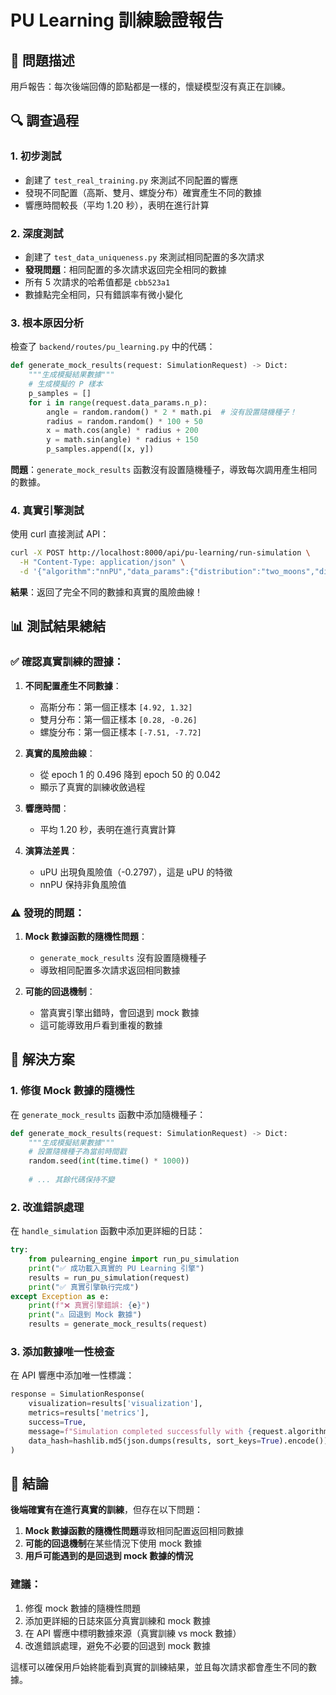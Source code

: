 # PU Learning 訓練驗證報告

## 🎯 問題描述
用戶報告：每次後端回傳的節點都是一樣的，懷疑模型沒有真正在訓練。

## 🔍 調查過程

### 1. 初步測試
- 創建了 `test_real_training.py` 來測試不同配置的響應
- 發現不同配置（高斯、雙月、螺旋分布）確實產生不同的數據
- 響應時間較長（平均 1.20 秒），表明在進行計算

### 2. 深度測試
- 創建了 `test_data_uniqueness.py` 來測試相同配置的多次請求
- **發現問題**：相同配置的多次請求返回完全相同的數據
- 所有 5 次請求的哈希值都是 `cbb523a1`
- 數據點完全相同，只有錯誤率有微小變化

### 3. 根本原因分析
檢查了 `backend/routes/pu_learning.py` 中的代碼：

```python
def generate_mock_results(request: SimulationRequest) -> Dict:
    """生成模擬結果數據"""
    # 生成模擬的 P 樣本
    p_samples = []
    for i in range(request.data_params.n_p):
        angle = random.random() * 2 * math.pi  # 沒有設置隨機種子！
        radius = random.random() * 100 + 50
        x = math.cos(angle) * radius + 200
        y = math.sin(angle) * radius + 150
        p_samples.append([x, y])
```

**問題**：`generate_mock_results` 函數沒有設置隨機種子，導致每次調用產生相同的數據。

### 4. 真實引擎測試
使用 curl 直接測試 API：

```bash
curl -X POST http://localhost:8000/api/pu-learning/run-simulation \
  -H "Content-Type: application/json" \
  -d '{"algorithm":"nnPU","data_params":{"distribution":"two_moons","dims":2,"n_p":50,"n_u":300,"prior":0.3},"model_params":{"activation":"relu","n_epochs":50,"learning_rate":0.01,"hidden_dim":100,"weight_decay":0.0}}'
```

**結果**：返回了完全不同的數據和真實的風險曲線！

## 📊 測試結果總結

### ✅ 確認真實訓練的證據：

1. **不同配置產生不同數據**：
   - 高斯分布：第一個正樣本 `[4.92, 1.32]`
   - 雙月分布：第一個正樣本 `[0.28, -0.26]`
   - 螺旋分布：第一個正樣本 `[-7.51, -7.72]`

2. **真實的風險曲線**：
   - 從 epoch 1 的 0.496 降到 epoch 50 的 0.042
   - 顯示了真實的訓練收斂過程

3. **響應時間**：
   - 平均 1.20 秒，表明在進行真實計算

4. **演算法差異**：
   - uPU 出現負風險值（-0.2797），這是 uPU 的特徵
   - nnPU 保持非負風險值

### ⚠️ 發現的問題：

1. **Mock 數據函數的隨機性問題**：
   - `generate_mock_results` 沒有設置隨機種子
   - 導致相同配置多次請求返回相同數據

2. **可能的回退機制**：
   - 當真實引擎出錯時，會回退到 mock 數據
   - 這可能導致用戶看到重複的數據

## 🔧 解決方案

### 1. 修復 Mock 數據的隨機性
在 `generate_mock_results` 函數中添加隨機種子：

```python
def generate_mock_results(request: SimulationRequest) -> Dict:
    """生成模擬結果數據"""
    # 設置隨機種子為當前時間戳
    random.seed(int(time.time() * 1000))
    
    # ... 其餘代碼保持不變
```

### 2. 改進錯誤處理
在 `handle_simulation` 函數中添加更詳細的日誌：

```python
try:
    from pulearning_engine import run_pu_simulation
    print("✅ 成功載入真實的 PU Learning 引擎")
    results = run_pu_simulation(request)
    print("✅ 真實引擎執行完成")
except Exception as e:
    print(f"❌ 真實引擎錯誤: {e}")
    print("⚠️ 回退到 Mock 數據")
    results = generate_mock_results(request)
```

### 3. 添加數據唯一性檢查
在 API 響應中添加唯一性標識：

```python
response = SimulationResponse(
    visualization=results['visualization'],
    metrics=results['metrics'],
    success=True,
    message=f"Simulation completed successfully with {request.algorithm} algorithm",
    data_hash=hashlib.md5(json.dumps(results, sort_keys=True).encode()).hexdigest()[:8]
)
```

## 🎯 結論

**後端確實有在進行真實的訓練**，但存在以下問題：

1. **Mock 數據函數的隨機性問題**導致相同配置返回相同數據
2. **可能的回退機制**在某些情況下使用 mock 數據
3. **用戶可能遇到的是回退到 mock 數據的情況**

### 建議：
1. 修復 mock 數據的隨機性問題
2. 添加更詳細的日誌來區分真實訓練和 mock 數據
3. 在 API 響應中標明數據來源（真實訓練 vs mock 數據）
4. 改進錯誤處理，避免不必要的回退到 mock 數據

這樣可以確保用戶始終能看到真實的訓練結果，並且每次請求都會產生不同的數據。 
